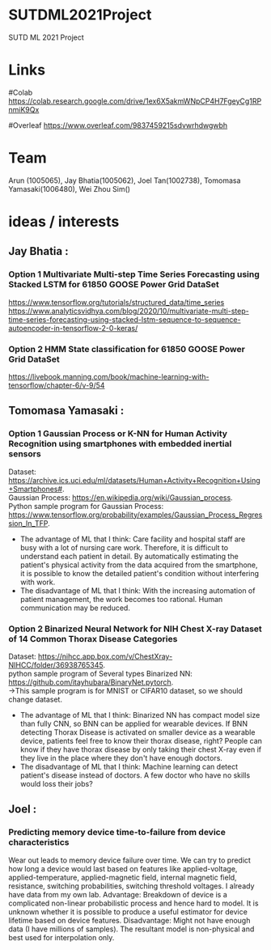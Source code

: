 # SUTDML2021Project
SUTD ML 2021 Project

# Links 
#Colab
https://colab.research.google.com/drive/1ex6X5akmWNpCP4H7FgeyCg1RPnmiK9Qx

#Overleaf
https://www.overleaf.com/9837459215sdvwrhdwgwbh

# Team 
Arun (1005065),
Jay Bhatia(1005062), 
Joel Tan(1002738), 
Tomomasa Yamasaki(1006480),
Wei Zhou Sim()

# ideas / interests

## Jay Bhatia :  


### Option 1 Multivariate Multi-step Time Series Forecasting using Stacked LSTM for 61850 GOOSE Power Grid DataSet
https://www.tensorflow.org/tutorials/structured_data/time_series
https://www.analyticsvidhya.com/blog/2020/10/multivariate-multi-step-time-series-forecasting-using-stacked-lstm-sequence-to-sequence-autoencoder-in-tensorflow-2-0-keras/
### Option 2 HMM State classification for 61850 GOOSE Power Grid DataSet
https://livebook.manning.com/book/machine-learning-with-tensorflow/chapter-6/v-9/54

## Tomomasa Yamasaki :


### Option 1 Gaussian Process or K-NN for Human Activity Recognition using smartphones with embedded inertial sensors
Dataset: https://archive.ics.uci.edu/ml/datasets/Human+Activity+Recognition+Using+Smartphones#.    
Gaussian Process: https://en.wikipedia.org/wiki/Gaussian_process.    
Python sample program for Gaussian Process: https://www.tensorflow.org/probability/examples/Gaussian_Process_Regression_In_TFP.   
* The advantage of ML that I think: Care facility and hospital staff are busy with a lot of nursing care work. Therefore, it is difficult to understand each patient in detail. By automatically estimating the patient's physical activity from the data acquired from the smartphone, it is possible to know the detailed patient's condition without interfering with work. 
* The disadvantage of ML that I think: With the increasing automation of patient management, the work becomes too rational. Human communication may be reduced. 


### Option 2 Binarized Neural Network for NIH Chest X-ray Dataset of 14 Common Thorax Disease Categories
Dataset: https://nihcc.app.box.com/v/ChestXray-NIHCC/folder/36938765345.   
python sample program of Several types Binarized NN: https://github.com/itayhubara/BinaryNet.pytorch.  
  →This sample program is for MNIST or CIFAR10 dataset, so we should change dataset. 
* The advantage of ML that I think: Binarized NN has compact model size than fully CNN, so BNN can be applied for wearable devices. If BNN detecting Thorax Disease is activated on smaller device as a wearable device, patients feel free to know their thorax disease, right? People can know if they have thorax disease by only taking their chest X-ray even if they live in the place where they don't have enough doctors.
* The disadvantage of ML that I think: Machine learning can detect patient's disease instead of doctors. A few doctor who have no skills would loss their jobs?


## Joel :  


### Predicting memory device time-to-failure from device characteristics
Wear out leads to memory device failure over time. We can try to predict how long a device would last based on features like applied-voltage, applied-temperature, applied-magnetic field, internal magnetic field, resistance, switching probabilities, switching threshold voltages. I already have data from my own lab. Advantage: Breakdown of device is a complicated non-linear probabilistic process and hence hard to model. It is unknown whether it is possible to produce a useful estimator for device lifetime based on device features. Disadvantage: Might not have enough data (I have millions of samples). The resultant model is non-physical and best used for interpolation only. 
